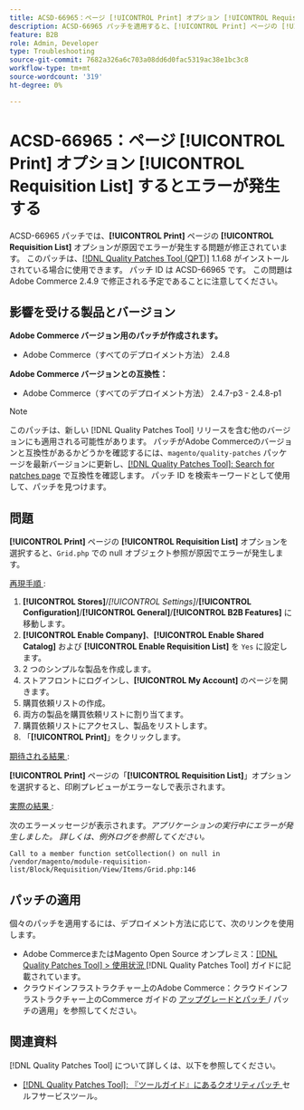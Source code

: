 ```yaml
---
title: ACSD-66965：ページ [!UICONTROL Print] オプション [!UICONTROL Requisition List] するとエラーが発生する
description: ACSD-66965 パッチを適用すると、[!UICONTROL Print] ページの [!UICONTROL Requisition List] オプションが原因でエラーが発生するAdobe Commerceの問題を修正できます。
feature: B2B
role: Admin, Developer
type: Troubleshooting
source-git-commit: 7682a326a6c703a08dd6d0fac5319ac38e1bc3c8
workflow-type: tm+mt
source-wordcount: '319'
ht-degree: 0%

---
```



# ACSD-66965：ページ **[!UICONTROL Print]** オプション **[!UICONTROL Requisition List]** するとエラーが発生する

ACSD-66965 パッチでは、**[!UICONTROL Print]** ページの **[!UICONTROL Requisition List]** オプションが原因でエラーが発生する問題が修正されています。 このパッチは、[[!DNL Quality Patches Tool (QPT)]](/help/tools/quality-patches-tool/quality-patches-tool-to-self-serve-quality-patches.md) 1.1.68 がインストールされている場合に使用できます。 パッチ ID は ACSD-66965 です。 この問題はAdobe Commerce 2.4.9 で修正される予定であることに注意してください。

## 影響を受ける製品とバージョン

**Adobe Commerce バージョン用のパッチが作成されます。**

* Adobe Commerce（すべてのデプロイメント方法） 2.4.8

**Adobe Commerce バージョンとの互換性：**

* Adobe Commerce（すべてのデプロイメント方法） 2.4.7-p3 - 2.4.8-p1

>[!NOTE]
>
>このパッチは、新しい [!DNL Quality Patches Tool] リリースを含む他のバージョンにも適用される可能性があります。 パッチがAdobe Commerceのバージョンと互換性があるかどうかを確認するには、`magento/quality-patches` パッケージを最新バージョンに更新し、[[!DNL Quality Patches Tool]: Search for patches page](https://experienceleague.adobe.com/tools/commerce-quality-patches/index.html?lang=ja) で互換性を確認します。 パッチ ID を検索キーワードとして使用して、パッチを見つけます。

## 問題

**[!UICONTROL Print]** ページの **[!UICONTROL Requisition List]** オプションを選択すると、`Grid.php` での null オブジェクト参照が原因でエラーが発生します。

<u> 再現手順 </u>:

1. **[!UICONTROL Stores]**/*[!UICONTROL Settings]*/**[!UICONTROL Configuration]**/**[!UICONTROL General]**/**[!UICONTROL B2B Features]** に移動します。
1. **[!UICONTROL Enable Company]**、**[!UICONTROL Enable Shared Catalog]** および **[!UICONTROL Enable Requisition List]** を `Yes` に設定します。
1. 2 つのシンプルな製品を作成します。
1. ストアフロントにログインし、**[!UICONTROL My Account]** のページを開きます。
1. 購買依頼リストの作成。
1. 両方の製品を購買依頼リストに割り当てます。
1. 購買依頼リストにアクセスし、製品をリストします。
1. 「**[!UICONTROL Print]**」をクリックします。

<u> 期待される結果 </u>:

**[!UICONTROL Print]** ページの「**[!UICONTROL Requisition List]**」オプションを選択すると、印刷プレビューがエラーなしで表示されます。

<u> 実際の結果 </u>:

次のエラーメッセージが表示されます。*アプリケーションの実行中にエラーが発生しました。 詳しくは、例外ログを参照してください。*

```
Call to a member function setCollection() on null in /vendor/magento/module-requisition-list/Block/Requisition/View/Items/Grid.php:146
```

## パッチの適用

個々のパッチを適用するには、デプロイメント方法に応じて、次のリンクを使用します。

* Adobe CommerceまたはMagento Open Source オンプレミス：[[!DNL Quality Patches Tool] > 使用状況 ](/help/tools/quality-patches-tool/usage.md) [!DNL Quality Patches Tool] ガイドに記載されています。
* クラウドインフラストラクチャー上のAdobe Commerce：クラウドインフラストラクチャー上のCommerce ガイドの [ アップグレードとパッチ ](https://experienceleague.adobe.com/docs/commerce-cloud-service/user-guide/develop/upgrade/apply-patches.html?lang=ja)/ パッチの適用」を参照してください。

## 関連資料

[!DNL Quality Patches Tool] について詳しくは、以下を参照してください。

* [[!DNL Quality Patches Tool]: 『ツールガイド』にあるクオリティパッチ ](/help/tools/quality-patches-tool/quality-patches-tool-to-self-serve-quality-patches.md) セルフサービスツール。
